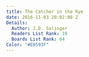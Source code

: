 ```yaml
---
title: The Catcher in the Rye
date: 2016-11-03 20:02:00 Z
Details:
  Author: J.D. Salinger
  Readers List Rank: 19
  Boards List Rank: 64
Color: "#E8593F"
---
```


